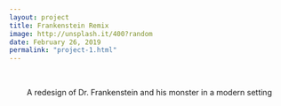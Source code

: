 ```yaml
---
layout: project
title: Frankenstein Remix
image: http://unsplash.it/400?random
date: February 26, 2019
permalink: "project-1.html"
---
```

<br><center>A redesign of Dr. Frankenstein and his monster in a modern setting</center>

<!-- Intermodal Navigation -->
<center>
  <table align>
    <thead>
      <tr>  
        <a href="{{site.baseurl}}/project-2.html"><i class="fas fa-chevron-circle-right fa-3x"></i></a>
      </tr>
    </thead>
  </table>
</center>
